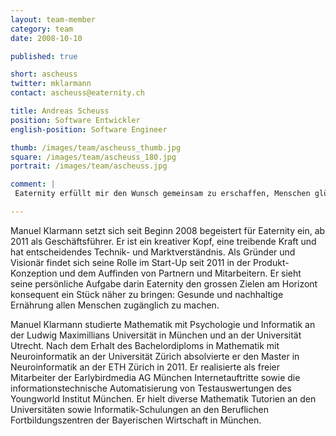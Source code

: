 ```yaml
---
layout: team-member
category: team
date: 2008-10-10

published: true

short: ascheuss
twitter: mklarmann
contact: ascheuss@eaternity.ch

title: Andreas Scheuss
position: Software Entwickler
english-position: Software Engineer

thumb: /images/team/ascheuss_thumb.jpg
square: /images/team/ascheuss_180.jpg
portrait: /images/team/ascheuss.jpg

comment: |
 Eaternity erfüllt mir den Wunsch gemeinsam zu erschaffen, Menschen glücklicher zu machen und Wegweisendes unserer Gesellschaft beizutragen. Ich freue mich Menschen zu motivieren bei uns mitzuwirken um in Zukunft mit Ihnen auf unseren Erfolg zurückschauen zu dürfen. Die Arbeit bei Eaternity erfüllt mir ein persönliches Bedürfnis - Kontrolle und Sicherheit zu haben, dass ich meine Fähigkeit dort einbringe, wo durch sie am meisten Wert entsteht. 

---
```



Manuel Klarmann setzt sich seit Beginn 2008 begeistert für Eaternity ein, ab 2011 als Geschäftsführer. Er ist ein kreativer Kopf, eine treibende Kraft und hat entscheidendes Technik- und Marktverständnis. Als Gründer und Visionär findet sich seine Rolle im Start-Up seit 2011 in der Produkt-Konzeption und dem Auffinden von Partnern und Mitarbeitern. Er sieht seine persönliche Aufgabe darin Eaternity den grossen Zielen am Horizont konsequent ein Stück näher zu bringen: Gesunde und nachhaltige Ernährung allen Menschen zugänglich zu machen.


Manuel Klarmann studierte Mathematik mit Psychologie und Informatik an der Ludwig Maximillians Universität in München und an der Universität Utrecht. Nach dem Erhalt des Bachelordiploms in Mathematik mit Neuroinformatik an der Universität Zürich absolvierte er den Master in Neuroinformatik an der ETH Zürich in 2011. Er realisierte als freier Mitarbeiter der Earlybirdmedia AG München Internetauftritte sowie die informationstechnische Automatisierung von Testauswertungen des Youngworld Institut München. Er hielt diverse Mathematik Tutorien an den Universitäten sowie Informatik-Schulungen an den Beruflichen Fortbildungszentren der Bayerischen Wirtschaft in München.

